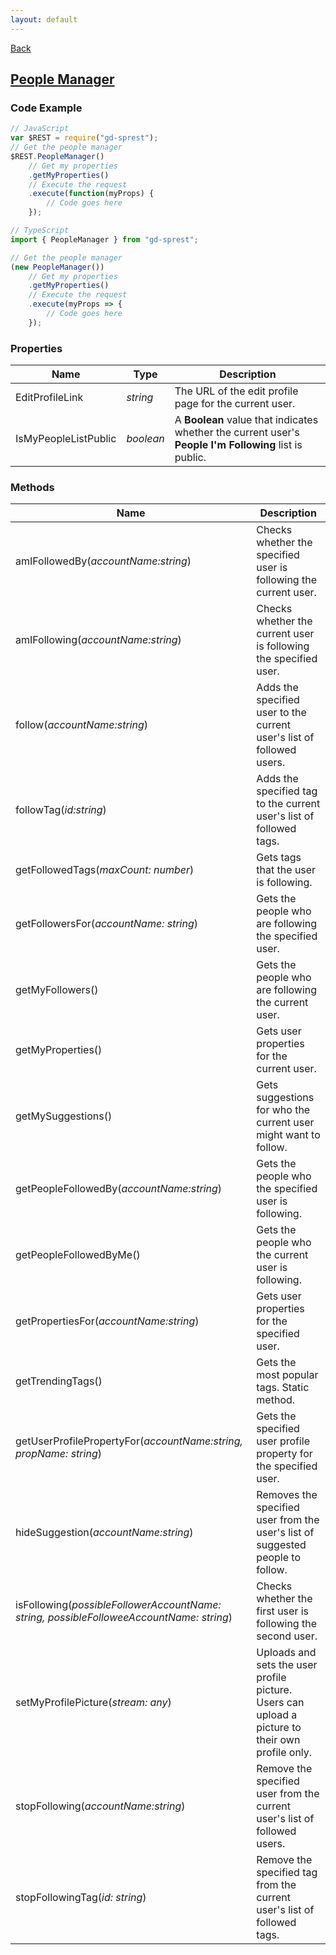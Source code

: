 ```yaml
---
layout: default
---
```

<div class="page-info" markdown="1">

[Back](/api)
## [People Manager](https://msdn.microsoft.com/en-us/library/office/dn790354.aspx#bk_PeopleManager)

</div>

### Code Example
```ts
// JavaScript
var $REST = require("gd-sprest");
// Get the people manager
$REST.PeopleManager()
    // Get my properties
    .getMyProperties()
    // Execute the request
    .execute(function(myProps) {
        // Code goes here
    });

// TypeScript
import { PeopleManager } from "gd-sprest";

// Get the people manager
(new PeopleManager())
    // Get my properties
    .getMyProperties()
    // Execute the request
    .execute(myProps => {
        // Code goes here
    });
```

### Properties

| Name | Type | Description |
| --- | --- | --- |
| EditProfileLink | _string_ | The URL of the edit profile page for the current user. |
| IsMyPeopleListPublic | _boolean_ | A **Boolean** value that indicates whether the current user's **People I'm Following** list is public. |

### Methods

| Name | Description |
| --- | --- |
| amIFollowedBy(_accountName:string_) | Checks whether the specified user is following the current user. |
| amIFollowing(_accountName:string_) | Checks whether the current user is following the specified user. |
| follow(_accountName:string_) | Adds the specified user to the current user's list of followed users. |
| followTag(_id:string_) | Adds the specified tag to the current user's list of followed tags. |
| getFollowedTags(_maxCount: number_) | Gets tags that the user is following. |
| getFollowersFor(_accountName: string_) | Gets the people who are following the specified user. |
| getMyFollowers() | Gets the people who are following the current user. |
| getMyProperties() | Gets user properties for the current user. |
| getMySuggestions() | Gets suggestions for who the current user might want to follow. |
| getPeopleFollowedBy(_accountName:string_) | Gets the people who the specified user is following. |
| getPeopleFollowedByMe() | Gets the people who the current user is following. |
| getPropertiesFor(_accountName:string_) | Gets user properties for the specified user. |
| getTrendingTags() | Gets the most popular tags. Static method. |
| getUserProfilePropertyFor(_accountName:string, propName: string_) | Gets the specified user profile property for the specified user. |
| hideSuggestion(_accountName:string_) | Removes the specified user from the user's list of suggested people to follow. |
| isFollowing(_possibleFollowerAccountName: string, possibleFolloweeAccountName: string_) | Checks whether the first user is following the second user. |
| setMyProfilePicture(_stream: any_) | Uploads and sets the user profile picture. Users can upload a picture to their own profile only. |
| stopFollowing(_accountName:string_) | Remove the specified user from the current user's list of followed users. |
| stopFollowingTag(_id: string_) | Remove the specified tag from the current user's list of followed tags. |